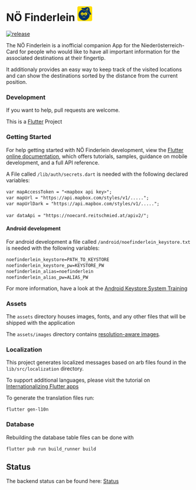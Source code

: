 # NÖ Finderlein <img height="40" src="https://raw.githubusercontent.com/derqurps/noefinderlein-flutter/master/assets/images/3.0x/finderlein_logo_bunt.png">

[![release](https://github.com/derqurps/noefinderlein_flutter/actions/workflows/release.yml/badge.svg)](https://github.com/derqurps/noefinderlein_flutter/actions/workflows/release.yml)

The NÖ Finderlein is a inofficial companion App for the Niederösterreich-Card for people who would like to have all important information for the associated destinations at their fingertip.

It additionaly provides an easy way to keep track of the visited locations and can show the destinations sorted by the distance from the current position.

### Development

If you want to help, pull requests are welcome.

This is a [Flutter](https://flutter.dev/) Project

### Getting Started

For help getting started with NÖ Finderlein development, view the
[Flutter online documentation](https://flutter.dev/docs), which offers tutorials,
samples, guidance on mobile development, and a full API reference.

A File called `/lib/auth/secrets.dart` is needed with the following declared variables:

```
var mapAccessToken = "<mapbox api key>";
var mapUrl = "https://api.mapbox.com/styles/v1/.....";
var mapUrlDark = "https://api.mapbox.com/styles/v1/.....";

var dataApi = "https://noecard.reitschmied.at/apiv2/";
```

#### Android development

For android development a file called `/android/noefinderlein_keystore.txt` is needed with the following variables:

```
noefinderlein_keystore=PATH_TO_KEYSTORE
noefinderlein_keystore_pw=KEYSTORE_PW
noefinderlein_alias=noefinderlein
noefinderlein_alias_pw=ALIAS_PW
```

For more information, have a look at the [Android Keystore System Training](https://developer.android.com/training/articles/keystore)

### Assets

The `assets` directory houses images, fonts, and any other files that will be shipped with the application

The `assets/images` directory contains [resolution-aware
images](https://flutter.dev/docs/development/ui/assets-and-images#resolution-aware).

### Localization

This project generates localized messages based on arb files found in
the `lib/src/localization` directory.

To support additional languages, please visit the tutorial on
[Internationalizing Flutter
apps](https://flutter.dev/docs/development/accessibility-and-localization/internationalization)

To generate the translation files run:
```
flutter gen-l10n
```

### Database

Rebuilding the database table files can be done with

```
flutter pub run build_runner build
```

## Status

The backend status can be found here: [Status](https://stats.uptimerobot.com/x6jonFDyA)
